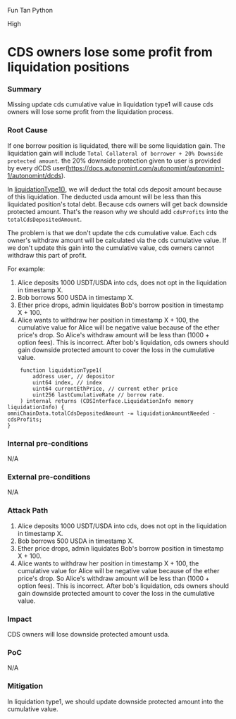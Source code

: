 Fun Tan Python

High

# CDS owners lose some profit from liquidation positions

### Summary

Missing update cds cumulative value in liquidation type1 will cause cds owners will lose some profit from the liquidation process.

### Root Cause

If one borrow position is liquidated, there will be some liquidation gain. The liquidation gain will include `Total Collateral of borrower + 20% Downside protected amount`.  the 20% downside protection given to user is provided by every dCDS user(https://docs.autonomint.com/autonomint/autonomint-1/autonomint/dcds).

In [liquidationType1()](https://github.com/sherlock-audit/2024-11-autonomint/blob/main/Blockchain/Blockchian/contracts/Core_logic/borrowLiquidation.sol#L248), we will deduct the total cds deposit amount because of this liquidation. The deducted usda amount will be less than this liquidated position's total debt. Because cds owners will get back downside protected amount. That's the reason why we should add `cdsProfits` into the `totalCdsDepositedAmount`.

The problem is that we don't update the cds cumulative value. Each cds owner's withdraw amount will be calculated via the cds cumulative value. If we don't update this gain into the cumulative value, cds owners cannot withdraw this part of profit.

For example:
1. Alice deposits 1000 USDT/USDA into cds, does not opt in the liquidation in timestamp X.
2. Bob borrows 500 USDA in timestamp X.
3. Ether price drops, admin liquidates Bob's borrow position in timestamp X + 100.
4. Alice wants to withdraw her position in timestamp X + 100, the cumulative value for Alice will be negative value because of the ether price's drop. So Alice's withdraw amount will be less than (1000 + option fees). This is incorrect. After bob's liquidation, cds owners should gain downside protected amount to cover the loss in the cumulative value.
 
```solidity
    function liquidationType1(
        address user, // depositor
        uint64 index, // index
        uint64 currentEthPrice, // current ether price
        uint256 lastCumulativeRate // borrow rate.
    ) internal returns (CDSInterface.LiquidationInfo memory liquidationInfo) {
omniChainData.totalCdsDepositedAmount -= liquidationAmountNeeded - cdsProfits;
}
```

### Internal pre-conditions

N/A

### External pre-conditions

N/A

### Attack Path

1. Alice deposits 1000 USDT/USDA into cds, does not opt in the liquidation in timestamp X.
2. Bob borrows 500 USDA in timestamp X.
3. Ether price drops, admin liquidates Bob's borrow position in timestamp X + 100.
4. Alice wants to withdraw her position in timestamp X + 100, the cumulative value for Alice will be negative value because of the ether price's drop. So Alice's withdraw amount will be less than (1000 + option fees). This is incorrect. After bob's liquidation, cds owners should gain downside protected amount to cover the loss in the cumulative value.

### Impact

CDS owners will lose downside protected amount usda.

### PoC

N/A

### Mitigation

In liquidation type1, we should update downside protected amount into the cumulative value.